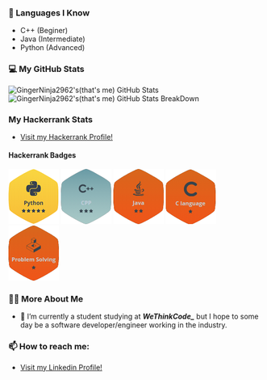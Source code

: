 ### 📖 Languages I Know
- C++ (Beginer)
- Java (Intermediate)
- Python (Advanced)

### 💻 My GitHub Stats

![GingerNinja2962's(that's me) GitHub Stats](https://github-readme-stats.vercel.app/api?username=GingerNinja2962&hide_title=false&hide_border=false&show_icons=true&include_all_commits=true&count_private=true&line_height=20&theme=great-gatsby)![GingerNinja2962's(that's me) GitHub Stats BreakDown](https://github-readme-stats.vercel.app/api/top-langs/?username=GingerNinja2962&hide_title=false&hide_border=false&layout=compact&langs_count=10&&theme=great-gatsby&count_private=true&custom_title=My%20all%20time%20Most%20Used%20Languages)

### My Hackerrank Stats
  - [Visit my Hackerrank Profile!](https://www.hackerrank.com/henryswessels001)
#### Hackerrank Badges
 ![Python 5 star](https://github.com/GingerNinja2962/HackerRank/blob/main/Badges/python_5_star.png)
 ![Cpp 3 star](https://github.com/GingerNinja2962/HackerRank/blob/main/Badges/cpp_3_star.png)
 ![Java 2 star](https://github.com/GingerNinja2962/HackerRank/blob/main/Badges/java_2_star.png)
 ![C 1 star](https://github.com/GingerNinja2962/HackerRank/blob/main/Badges/c_1_star.png)
 ![Problem Solving](https://github.com/GingerNinja2962/HackerRank/blob/main/Badges/problem_solving_1_star.png)

### 👨‍🎓 More About Me

- 🌱 I’m currently a student studying at ***WeThinkCode_*** but I hope to some day be a software developer/engineer working in the industry. 
<!--
- I am currently 19 but am a hard working and dedicated individual trying to learn as much as I can from whom ever I can.
- I Finished Grade 12 in 2018 and started studying at ***WeThinkCode_*** in 2019, I have gotten full marks for all my assignments so far and really love the work I am studying. 
-->
### 📫 How to reach me:
  - [Visit my Linkedin Profile!](https://www.linkedin.com/in/henry-wessels-1606921ba)
